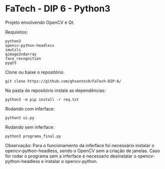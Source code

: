 # FaTech - DIP 6 - Python3
Projeto envolvendo OpenCV e Qt.

Requisitos:
```
python3
opencv-python-headless
imutils
qimage2ndarray
face_recognition
pyqt5
```
Clone ou baixe o repositório:
```
git clone https://github.com/ghsantos9/FaTech-DIP-6/
```
Na pasta do repositório instale as dependências:
```
python3 -m pip install -r req.txt
```
Rodando com inferface:
```
python3 ui.py
```
Rodando sem inferface:
```
python3 programa_final.py
```
Observação: Para o funcionamento da inferface foi necessário instalar o opencv-python-headless, sendo o OpenCV sem a criação de janelas. Caso for rodar o programa sem a inferface é necessario desinstalar o opencv-python-headless e instalar o opencv-python.

